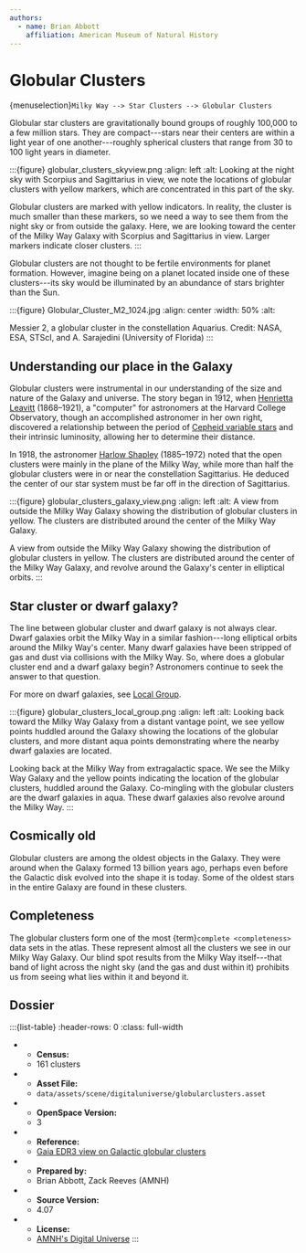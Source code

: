 ```yaml
---
authors:
  - name: Brian Abbott
    affiliation: American Museum of Natural History
---
```



# Globular Clusters

{menuselection}`Milky Way --> Star Clusters --> Globular Clusters`

Globular star clusters are gravitationally bound groups of roughly 100,000 to a few million stars. They are compact---stars near their centers are within a light year of one another---roughly spherical clusters that range from 30 to 100 light years in diameter.


:::{figure} globular_clusters_skyview.png
:align: left
:alt: Looking at the night sky with Scorpius and Sagittarius in view, we note the locations of globular clusters with yellow markers, which are concentrated in this part of the sky.

Globular clusters are marked with yellow indicators. In reality, the cluster is much smaller than these markers, so we need a way to see them from the night sky or from outside the galaxy. Here, we are looking toward the center of the Milky Way Galaxy with Scorpius and Sagittarius in view. Larger markers indicate closer clusters.
:::



Globular clusters are not thought to be fertile environments for planet formation. However, imagine being on a planet located inside one of these clusters---its sky would be illuminated by an abundance of stars brighter than the Sun.



:::{figure} Globular_Cluster_M2_1024.jpg
:align: center
:width: 50%
:alt: 

Messier 2, a globular cluster in the constellation Aquarius. Credit: NASA, ESA, STScI, and A. Sarajedini (University of Florida)
:::





## Understanding our place in the Galaxy

Globular clusters were instrumental in our understanding of the size and nature of the Galaxy and universe. The story began in 1912, when [Henrietta Leavitt](https://en.wikipedia.org/wiki/Henrietta_Swan_Leavitt) (1868–1921), a "computer" for astronomers at the Harvard College Observatory, though an accomplished astronomer in her own right, discovered a relationship between the period of [Cepheid variable stars](https://en.wikipedia.org/wiki/Cepheid_variable) and their intrinsic luminosity, allowing her to determine their distance. 

In 1918, the astronomer [Harlow Shapley](https://en.wikipedia.org/wiki/Harlow_Shapley) (1885–1972) noted that the open clusters were mainly in the plane of the Milky Way, while more than half the globular clusters were in or near the constellation Sagittarius. He deduced the center of our star system must be far off in the direction of Sagittarius.


:::{figure} globular_clusters_galaxy_view.png
:align: left
:alt: A view from outside the Milky Way Galaxy showing the distribution of globular clusters in yellow. The clusters are distributed around the center of the Milky Way Galaxy.

A view from outside the Milky Way Galaxy showing the distribution of globular clusters in yellow. The clusters are distributed around the center of the Milky Way Galaxy, and revolve around the Galaxy's center in elliptical orbits.
:::



## Star cluster or dwarf galaxy?

The line between globular cluster and dwarf galaxy is not always clear. Dwarf galaxies orbit the Milky Way in a similar fashion---long elliptical orbits around the Milky Way's center. Many dwarf galaxies have been stripped of gas and dust via collisions with the Milky Way. So, where does a globular cluster end and a dwarf galaxy begin? Astronomers continue to seek the answer to that question.

For more on dwarf galaxies, see [Local Group](../../../universe/nearby-surveys/local-group/index).


:::{figure} globular_clusters_local_group.png
:align: left
:alt: Looking back toward the Milky Way Galaxy from a distant vantage point, we see yellow points huddled around the Galaxy showing the locations of the globular clusters, and more distant aqua points demonstrating where the nearby dwarf galaxies are located. 

Looking back at the Milky Way from extragalactic space. We see the Milky Way Galaxy and the yellow points indicating the location of the globular clusters, huddled around the Galaxy. Co-mingling with the globular clusters are the dwarf galaxies in aqua. These dwarf galaxies also revolve around the Milky Way.
:::



## Cosmically old

Globular clusters are among the oldest objects in the Galaxy. They were around when the Galaxy formed 13 billion years ago, perhaps even before the Galactic disk evolved into the shape it is today. Some of the oldest stars in the entire Galaxy are found in these clusters.



## Completeness

The globular clusters form one of the most {term}`complete <completeness>` data sets in the atlas. These represent almost all the clusters we see in our Milky Way Galaxy. Our blind spot results from the Milky Way itself---that band of light across the night sky (and the gas and dust within it) prohibits us from seeing what lies within it and beyond it. 



## Dossier
:::{list-table}
:header-rows: 0
:class: full-width

* - **Census:**
  - 161 clusters
* - **Asset File:**
  - `data/assets/scene/digitaluniverse/globularclusters.asset`
* - **OpenSpace Version:**
  - 3
* - **Reference:**
  - [Gaia EDR3 view on Galactic globular clusters](https://doi.org/10.1093/mnras/stab1475)
* - **Prepared by:**
  - Brian Abbott, Zack Reeves (AMNH)
* - **Source Version:**
  - 4.07
* - **License:**
  - [AMNH's Digital Universe](https://www.amnh.org/research/hayden-planetarium/digital-universe/download/digital-universe-license)
:::